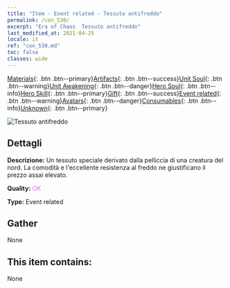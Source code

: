 ```yaml
---
title: "Item - Event related - Tessuto antifreddo"
permalink: /con_530/
excerpt: "Era of Chaos  Tessuto antifreddo"
last_modified_at: 2021-04-25
locale: it
ref: "con_530.md"
toc: false
classes: wide
---
```

 [Materials](/ItemsIT/){: .btn .btn--primary}[Artifacts](/ItemsIT/Artifacts/){: .btn .btn--success}[Unit Soul](/ItemsIT/UnitSoul/){: .btn .btn--warning}[Unit Awakening](/ItemsIT/UnitAwakening/){: .btn .btn--danger}[Hero Soul](/ItemsIT/HeroSoul/){: .btn .btn--info}[Hero Skill](/ItemsIT/HeroSkill/){: .btn .btn--primary}[Gift](/ItemsIT/Gift/){: .btn .btn--success}[Event related](/ItemsIT/Events/){: .btn .btn--warning}[Avatars](/ItemsIT/Avatars/){: .btn .btn--danger}[Consumables](/ItemsIT/Consumables/){: .btn .btn--info}[Unknown](/ItemsIT/Unknown/){: .btn .btn--primary}

 ![Tessuto antifreddo](/images/t/i_10016.png)

## Dettagli
 **Descrizione:** Un tessuto speciale derivato dalla pelliccia di una creatura del nord. La comodità e l'eccellente resistenza al freddo ne giustificano il prezzo assai elevato.

 **Quality:** <span style="color: #DA70D6">OK</span>

 **Type:** Event related

## Gather

  None

## This item contains:

  None

